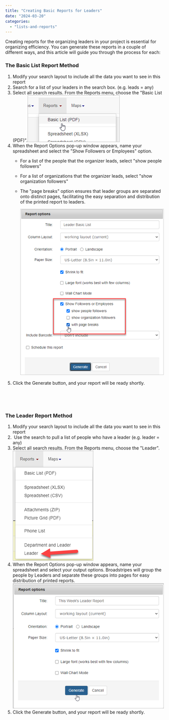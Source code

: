 ```yaml
---
title: "Creating Basic Reports for Leaders"
date: "2024-03-20"
categories: 
  - "lists-and-reports"
---
```


Creating reports for the organizing leaders in your project is essential for organizing efficiency. You can generate these reports in a couple of different ways, and this article will guide you through the process for each:

### The **Basic List Report** Method

1. Modify your search layout to include all the data you want to see in this report
2. Search for a list of your leaders in the search box. (e.g. leads = any)
3. Select all search results. From the Reports menu, choose the "Basic List (PDF)".![](images/Basic-List-Reports-Menu.png)
4. When the Report Options pop-up window appears, name your spreadsheet and select the "Show Followers or Employees" option.
    - For a list of the people that the organizer leads, select "show people followers"
    - For a list of organizations that the organizer leads, select "show organization followers"
    - The "page breaks" option ensures that leader groups are separated onto distinct pages, facilitating the easy separation and distribution of the printed report to leaders.
        
        ![](images/Leader-Report-Options.png)
5. Click the Generate button, and your report will be ready shortly.

 

 

### The **Leader Report** Method

1. Modify your search layout to include all the data you want to see in this report
2.  Use the search to pull a list of people who have a leader (e.g. leader = any)
3. Select all search results. From the Reports menu, choose the "Leader".![](images/Report-Menu-Dropdown-Leader.png)
4. When the Report Options pop-up window appears, name your spreadsheet and select your output options. Broadstripes will group the people by Leaders and separate these groups into pages for easy distribution of printed reports.![](images/ReportOptionsForLeaderReport.png)
5. Click the Generate button, and your report will be ready shortly.
